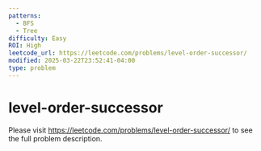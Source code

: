 ```yaml
---
patterns:
  - BFS
  - Tree
difficulty: Easy
ROI: High
leetcode_url: https://leetcode.com/problems/level-order-successor/
modified: 2025-03-22T23:52:41-04:00
type: problem
---
```


# level-order-successor

Please visit https://leetcode.com/problems/level-order-successor/ to see the full problem description.
